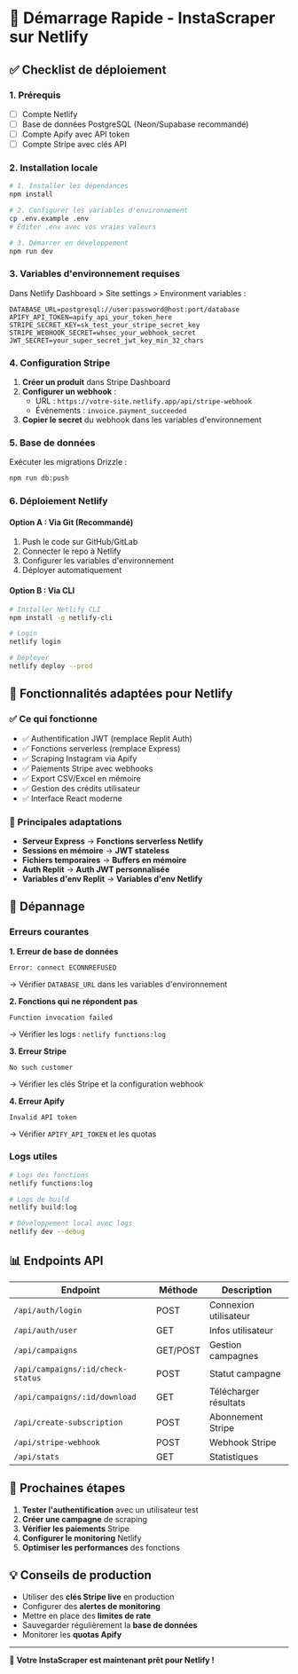 # 🚀 Démarrage Rapide - InstaScraper sur Netlify

## ✅ Checklist de déploiement

### 1. Prérequis
- [ ] Compte Netlify
- [ ] Base de données PostgreSQL (Neon/Supabase recommandé)
- [ ] Compte Apify avec API token
- [ ] Compte Stripe avec clés API

### 2. Installation locale

```bash
# 1. Installer les dépendances
npm install

# 2. Configurer les variables d'environnement
cp .env.example .env
# Éditer .env avec vos vraies valeurs

# 3. Démarrer en développement
npm run dev
```

### 3. Variables d'environnement requises

Dans Netlify Dashboard > Site settings > Environment variables :

```env
DATABASE_URL=postgresql://user:password@host:port/database
APIFY_API_TOKEN=apify_api_your_token_here
STRIPE_SECRET_KEY=sk_test_your_stripe_secret_key
STRIPE_WEBHOOK_SECRET=whsec_your_webhook_secret
JWT_SECRET=your_super_secret_jwt_key_min_32_chars
```

### 4. Configuration Stripe

1. **Créer un produit** dans Stripe Dashboard
2. **Configurer un webhook** :
   - URL : `https://votre-site.netlify.app/api/stripe-webhook`
   - Événements : `invoice.payment_succeeded`
3. **Copier le secret** du webhook dans les variables d'environnement

### 5. Base de données

Exécuter les migrations Drizzle :

```bash
npm run db:push
```

### 6. Déploiement Netlify

#### Option A : Via Git (Recommandé)
1. Push le code sur GitHub/GitLab
2. Connecter le repo à Netlify
3. Configurer les variables d'environnement
4. Déployer automatiquement

#### Option B : Via CLI
```bash
# Installer Netlify CLI
npm install -g netlify-cli

# Login
netlify login

# Déployer
netlify deploy --prod
```

## 🔧 Fonctionnalités adaptées pour Netlify

### ✅ Ce qui fonctionne
- ✅ Authentification JWT (remplace Replit Auth)
- ✅ Fonctions serverless (remplace Express)
- ✅ Scraping Instagram via Apify
- ✅ Paiements Stripe avec webhooks
- ✅ Export CSV/Excel en mémoire
- ✅ Gestion des crédits utilisateur
- ✅ Interface React moderne

### 🔄 Principales adaptations
- **Serveur Express** → **Fonctions serverless Netlify**
- **Sessions en mémoire** → **JWT stateless**
- **Fichiers temporaires** → **Buffers en mémoire**
- **Auth Replit** → **Auth JWT personnalisée**
- **Variables d'env Replit** → **Variables d'env Netlify**

## 🐛 Dépannage

### Erreurs courantes

**1. Erreur de base de données**
```
Error: connect ECONNREFUSED
```
→ Vérifier `DATABASE_URL` dans les variables d'environnement

**2. Fonctions qui ne répondent pas**
```
Function invocation failed
```
→ Vérifier les logs : `netlify functions:log`

**3. Erreur Stripe**
```
No such customer
```
→ Vérifier les clés Stripe et la configuration webhook

**4. Erreur Apify**
```
Invalid API token
```
→ Vérifier `APIFY_API_TOKEN` et les quotas

### Logs utiles

```bash
# Logs des fonctions
netlify functions:log

# Logs de build
netlify build:log

# Développement local avec logs
netlify dev --debug
```

## 📊 Endpoints API

| Endpoint | Méthode | Description |
|----------|---------|-------------|
| `/api/auth/login` | POST | Connexion utilisateur |
| `/api/auth/user` | GET | Infos utilisateur |
| `/api/campaigns` | GET/POST | Gestion campagnes |
| `/api/campaigns/:id/check-status` | POST | Statut campagne |
| `/api/campaigns/:id/download` | GET | Télécharger résultats |
| `/api/create-subscription` | POST | Abonnement Stripe |
| `/api/stripe-webhook` | POST | Webhook Stripe |
| `/api/stats` | GET | Statistiques |

## 🎯 Prochaines étapes

1. **Tester l'authentification** avec un utilisateur test
2. **Créer une campagne** de scraping
3. **Vérifier les paiements** Stripe
4. **Configurer le monitoring** Netlify
5. **Optimiser les performances** des fonctions

## 💡 Conseils de production

- Utiliser des **clés Stripe live** en production
- Configurer des **alertes de monitoring**
- Mettre en place des **limites de rate**
- Sauvegarder régulièrement la **base de données**
- Monitorer les **quotas Apify**

---

🎉 **Votre InstaScraper est maintenant prêt pour Netlify !**

